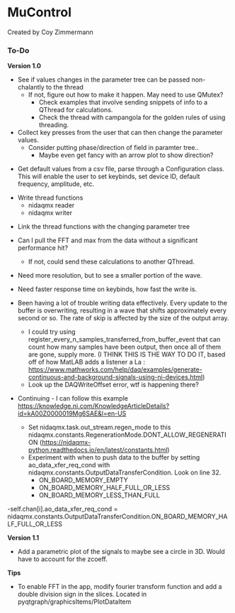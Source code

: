 # MuControl
Created by Coy Zimmermann

### To-Do
**Version 1.0**
* See if values changes in the parameter tree can be passed non-chalantly to the thread
    * If not, figure out how to make it happen. May need to use QMutex?
        * Check examples that involve sending snippets of info to a QThread for calculations.
        * Check the thread with campangola for the golden rules of using threading.
* Collect key presses from the user that can then change the parameter values.
    * Consider putting phase/direction of field in paramter tree..
        - Maybe even get fancy with an arrow plot to show direction?
- Get default values from a csv file, parse through a Configuration class. This will enable the user to set keybinds, set device ID, default frequency, amplitude, etc.
* Write thread functions
    * nidaqmx reader
    * nidaqmx writer
- Link the thread functions with the changing parameter tree
- Can I pull the FFT and max from the data without a significant performance hit?
    - If not, could send these calculations to another QThread.
- Need more resolution, but to see a smaller portion of the wave.
- Need faster response time on keybinds, how fast the write is.

- Been having a lot of trouble writing data effectively. Every update to the buffer is overwriting, resulting in a wave that shifts approximately every second or so. The rate of skip is affected by the size of the output array.
    - I could try using register_every_n_samples_transferred_from_buffer_event that can count how many samples have been output, then once all of them are gone, supply more. (I THINK THIS IS THE WAY TO DO IT, based off of how MatLAB adds a listener a La : https://www.mathworks.com/help/daq/examples/generate-continuous-and-background-signals-using-ni-devices.html)
    - Look up the DAQWriteOffset error, wtf is happening there?

- Continuing - I can follow this example https://knowledge.ni.com/KnowledgeArticleDetails?id=kA00Z0000019Mg6SAE&l=en-US
    - Set nidaqmx.task.out_stream.regen_mode to this nidaqmx.constants.RegenerationMode.DONT_ALLOW_REGENERATION (https://nidaqmx-python.readthedocs.io/en/latest/constants.html)
    - Experiment with when to push data to the buffer by setting ao_data_xfer_req_cond with nidaqmx.constants.OutputDataTransferCondition. Look on line 32.
        - ON_BOARD_MEMORY_EMPTY
        - ON_BOARD_MEMORY_HALF_FULL_OR_LESS
        - ON_BOARD_MEMORY_LESS_THAN_FULL

-self.chan[i].ao_data_xfer_req_cond = nidaqmx.constants.OutputDataTransferCondition.ON_BOARD_MEMORY_HALF_FULL_OR_LESS





**Version 1.1**
- Add a parametric plot of the signals to maybe see a circle in 3D. Would have to account for the zcoeff.


**Tips**
- To enable FFT in the app, modify fourier transform function and add a double division sign in the slices. Located in pyqtgraph/graphicsItems/PlotDataItem
